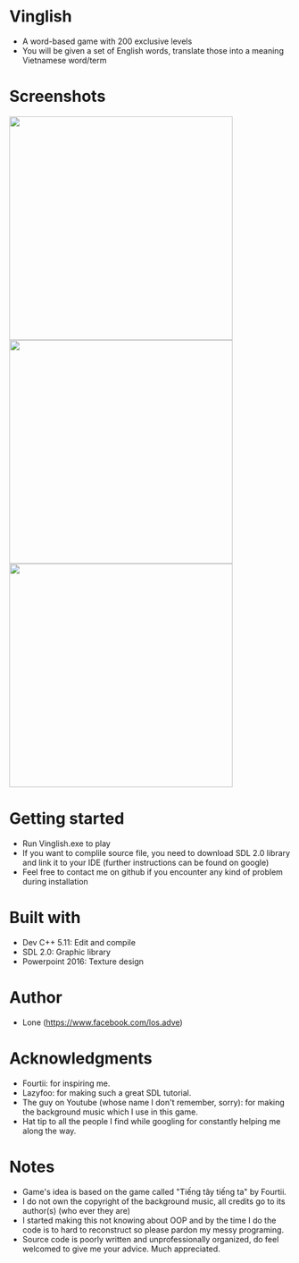 
# Vinglish

  - A word-based game with 200 exclusive levels
  - You will be given a set of English words, translate those into a meaning Vietnamese word/term 
  
# Screenshots

<img src="https://raw.githubusercontent.com/lone17/Vinglish/main/screenshots/1.png" height="400"> <img src="https://raw.githubusercontent.com/lone17/Vinglish/main/screenshots/2.png" height="400"> <img src="https://raw.githubusercontent.com/lone17/Vinglish/main/screenshots/3.png" height="400"> 

# Getting started

  - Run Vinglish.exe to play
  - If you want to complile source file, you need to download SDL 2.0 library and link it to your IDE (further instructions can be found on google)
  - Feel free to contact me on github if you encounter any kind of problem during installation
		
# Built with

  - Dev C++ 5.11: Edit and compile
  - SDL 2.0: Graphic library
  - Powerpoint 2016: Texture design
	
# Author 

  - Lone (https://www.facebook.com/los.adve)

# Acknowledgments

  - Fourtii: for inspiring me.
  - Lazyfoo: for making such a great SDL tutorial.
  - The guy on Youtube (whose name I don't remember, sorry): for making the background music which I use in this game.
  - Hat tip to all the people I find while googling for constantly helping me along the way.

# Notes

  - Game's idea is based on the game called "Tiếng tây tiếng ta" by Fourtii.
  - I do not own the copyright of the background music, all credits go to its author(s) (who ever they are)
  - I started making this not knowing about OOP and by the time I do the code is to hard to reconstruct so please pardon my messy programing.
  - Source code is poorly written and unprofessionally organized, do feel welcomed to give me your advice. Much appreciated.
